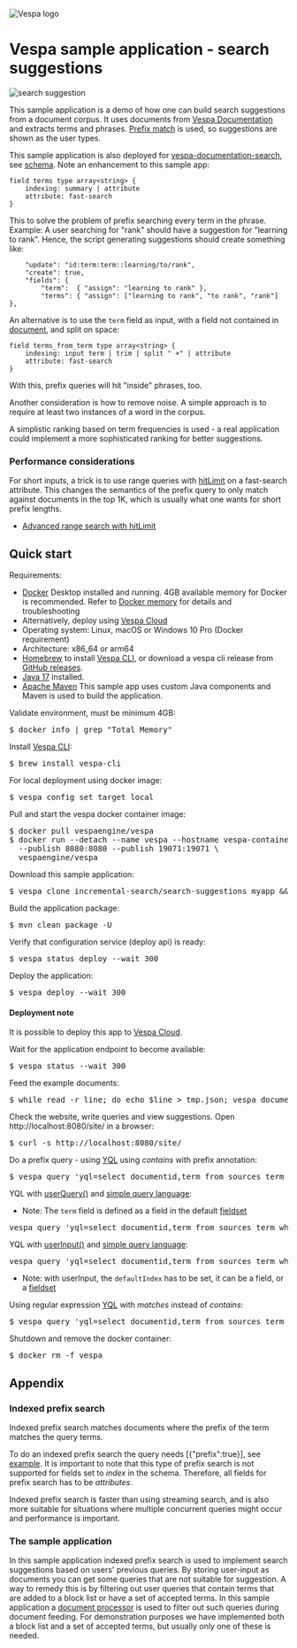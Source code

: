 <!-- Copyright Yahoo. Licensed under the terms of the Apache 2.0 license. See LICENSE in the project root. -->

![Vespa logo](https://vespa.ai/assets/vespa-logo-color.png)

# Vespa sample application - search suggestions

![search suggestion](img/suggestions.png)

This sample application is a demo of how one can build search suggestions from a document corpus.
It uses documents from [Vespa Documentation](https://github.com/vespa-engine/documentation)
and extracts terms and phrases.
[Prefix match](https://docs.vespa.ai/en/text-matching-ranking.html#prefix-match) is used,
so suggestions are shown as the user types.

<!-- ToDo check this after deploying new suggestions script - we might need to kill this app and point to new code -->
This sample application is also deployed for [vespa-documentation-search](https://github.com/vespa-cloud/vespa-documentation-search),
see [schema](https://github.com/vespa-cloud/vespa-documentation-search/blob/main/src/main/application/schemas/term.sd).
Note an enhancement to this sample app:

    field terms type array<string> {
        indexing: summary | attribute
        attribute: fast-search
    }

This to solve the problem of prefix searching every term in the phrase.
Example: A user searching for "rank" should have a suggestion for "learning to rank".
Hence, the script generating suggestions should create something like:

        "update": "id:term:term::learning/to/rank",
        "create": true,
        "fields": {
            "term":  { "assign": "learning to rank" },
            "terms": { "assign": ["learning to rank", "to rank", "rank"] },

An alternative is to use the `term` field as input, with a field not contained in [document](https://docs.vespa.ai/en/reference/schema-reference.html#document), and split on space:

    field terms_from_term type array<string> {
        indexing: input term | trim | split " +" | attribute
        attribute: fast-search
    }

With this, prefix queries will hit "inside" phrases, too.

Another consideration is how to remove noise.
A simple approach is to require at least two instances of a word in the corpus.

A simplistic ranking based on term frequencies is used -
a real application could implement a more sophisticated ranking for better suggestions.

### Performance considerations
For short inputs, a trick is to use range queries with 
[hitLimit](https://docs.vespa.ai/en/reference/query-language-reference.html#hitlimit) on a fast-search attribute. 
This changes the semantics of the prefix query to only match against documents in the top 1K,
which is usually what one wants for short prefix lengths.
* [Advanced range search with hitLimit](https://docs.vespa.ai/en/performance/practical-search-performance-guide.html#advanced-range-search-with-hitlimit)

## Quick start
Requirements:
* [Docker](https://www.docker.com/) Desktop installed and running. 4GB available memory for Docker is recommended.
  Refer to [Docker memory](https://docs.vespa.ai/en/operations/docker-containers.html#memory)
  for details and troubleshooting
* Alternatively, deploy using [Vespa Cloud](#deployment-note)
* Operating system: Linux, macOS or Windows 10 Pro (Docker requirement)
* Architecture: x86_64 or arm64 
* [Homebrew](https://brew.sh/) to install [Vespa CLI](https://docs.vespa.ai/en/vespa-cli.html), or download
  a vespa cli release from [GitHub releases](https://github.com/vespa-engine/vespa/releases).
* [Java 17](https://openjdk.org/projects/jdk/17/) installed.
* [Apache Maven](https://maven.apache.org/install.html) This sample app uses custom Java components and Maven is used
  to build the application.

Validate environment, must be minimum 4GB:
<pre>
$ docker info | grep "Total Memory"
</pre>

Install [Vespa CLI](https://docs.vespa.ai/en/vespa-cli.html):
<pre>
$ brew install vespa-cli
</pre>

For local deployment using docker image:
<pre data-test="exec">
$ vespa config set target local
</pre>

Pull and start the vespa docker container image:
<pre data-test="exec">
$ docker pull vespaengine/vespa
$ docker run --detach --name vespa --hostname vespa-container \
  --publish 8080:8080 --publish 19071:19071 \
  vespaengine/vespa
</pre>

Download this sample application:
<pre data-test="exec">
$ vespa clone incremental-search/search-suggestions myapp && cd myapp
</pre>

Build the application package:
<pre data-test="exec" data-test-expect="BUILD SUCCESS" data-test-timeout="300">
$ mvn clean package -U
</pre>

Verify that configuration service (deploy api) is ready:
<pre data-test="exec">
$ vespa status deploy --wait 300
</pre>

Deploy the application:
<pre data-test="exec" data-test-assert-contains="Success">
$ vespa deploy --wait 300
</pre>

#### Deployment note
It is possible to deploy this app to
[Vespa Cloud](https://cloud.vespa.ai/en/getting-started-java#deploy-sample-applications-java).

Wait for the application endpoint to become available:
<pre data-test="exec">
$ vespa status --wait 300
</pre>

Feed the example documents:
<!-- ToDo rewrite to using vespa feed -->
<pre data-test="exec">
$ while read -r line; do echo $line > tmp.json; vespa document tmp.json; done < example_feed.jsonl
</pre>

Check the website, write queries and view suggestions.
Open http://localhost:8080/site/ in a browser:
<pre data-test="exec" data-test-assert-contains="search suggestions">
$ curl -s http://localhost:8080/site/
</pre>


Do a prefix query -
using [YQL](https://docs.vespa.ai/en/query-language.html) using *contains* with prefix annotation:
<pre data-test="exec" data-test-assert-contains="id:term:term::streaming">
$ vespa query 'yql=select documentid,term from sources term where term contains ([{"prefix":true}]"stre");'
</pre>

YQL with [userQuery()](https://docs.vespa.ai/en/reference/query-language-reference.html#userquery) and
[simple query language](https://docs.vespa.ai/en/reference/simple-query-language-reference.html):
* Note: The `term` field is defined as a field in the default [fieldset](https://docs.vespa.ai/en/schemas.html#fieldset)
<pre data-test="exec" data-test-assert-contains="id:term:term::streaming">
vespa query 'yql=select documentid,term from sources term where userQuery()' 'query=str*'
</pre>

YQL with [userInput()](https://docs.vespa.ai/en/reference/query-language-reference.html#userinput) and
[simple query language](https://docs.vespa.ai/en/reference/simple-query-language-reference.html):
<pre data-test="exec" data-test-assert-contains="id:term:term::streaming">
vespa query 'yql=select documentid,term from sources term where ([{"defaultIndex":"default"}]userInput(@query))' 'query=str*'
</pre>
* Note: with userInput, the `defaultIndex` has to be set, it can be a field, or a [fieldset](https://docs.vespa.ai/en/schemas.html#fieldset)

Using regular expression [YQL](https://docs.vespa.ai/en/query-language.html) with *matches* instead of *contains*:
<pre data-test="exec" data-test-assert-contains="id:term:term::streaming">
$ vespa query 'yql=select documentid,term from sources term where term matches "stre"'
</pre>

Shutdown and remove the docker container:
<pre data-test="after">
$ docker rm -f vespa
</pre>


## Appendix 

### Indexed prefix search

Indexed prefix search matches documents where the prefix of the term matches the query terms.

To do an indexed prefix search the query needs \[{"prefix":true}],
see [example](https://docs.vespa.ai/en/streaming-search.html#match).
It is important to note that this type of prefix search is not supported for fields set to _index_ in the schema. 
Therefore, all fields for prefix search has to be _attributes_.

Indexed prefix search is faster than using streaming search,
and is also more suitable for situations where multiple concurrent queries might occur and performance is important.


### The sample application

In this sample application indexed prefix search is used to implement search suggestions
based on users' previous queries.
By storing user-input as documents you can get some queries that are not suitable for suggestion.
A way to remedy this is by filtering out user queries that contain terms that are added to a block list
or have a set of accepted terms.
In this sample application a [document processor](https://docs.vespa.ai/en/document-processing.html)
is used to filter out such queries during document feeding.
For demonstration purposes we have implemented both a block list and a set of accepted terms,
but usually only one of these is needed.
